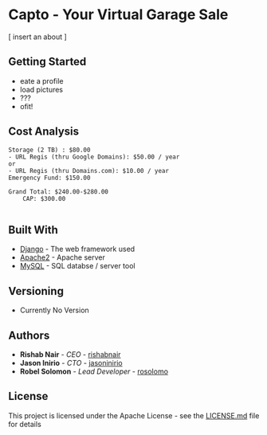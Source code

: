 # Capto - Your Virtual Garage Sale

[ insert an about ]

## Getting Started

- eate a profile
- load pictures
- ???
- ofit!

## Cost Analysis
```
Storage (2 TB) : $80.00
- URL Regis (thru Google Domains): $50.00 / year
or
- URL Regis (thru Domains.com): $10.00 / year
Emergency Fund: $150.00

Grand Total: $240.00-$280.00
	CAP: $300.00
 
```

## Built With

* [Django](https://docs.djangoproject.com/en/2.2/) - The web framework used
* [Apache2](https://httpd.apache.org/docs/) - Apache server
* [MySQL](https://dev.mysql.com/doc/) - SQL databse / server tool


## Versioning

- Currently No Version

## Authors

* **Rishab Nair** - *CEO* - [rishabnair](https://github.com/rishabnair)
* **Jason Inirio** - *CTO* - [jasoninirio](https://github.com/jasoninirio)
* **Robel Solomon** - *Lead Developer* - [rosolomo](https://github.com/rosolomo)

## License

This project is licensed under the Apache License - see the [LICENSE.md](LICENSE.md) file for details

